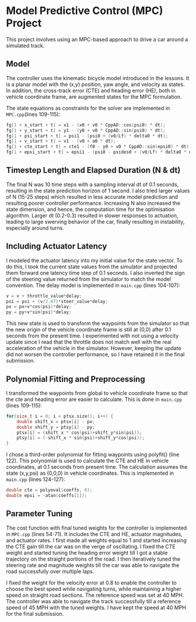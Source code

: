 # Model Predictive Control (MPC) Project

This project involves using an MPC-based approach to drive a car around a simulated track.

## Model

The controller uses the kinematic bicycle model introduced in the lessons. It is a planar model with the (x,y) position, yaw angle, and velocity as states. In addition, the cross-track error (CTE) and heading error (HE), both in vehicle coordinate frame, are augmented states for the MPC formulation. 

The state equations as constraints for the solver are implemented in `MPC.cpp`(lines 109-115):

```C++
fg[1 + x_start + t] = x1 - (x0 + v0 * CppAD::cos(psi0) * dt);
fg[1 + y_start + t] = y1 - (y0 + v0 * CppAD::sin(psi0) * dt);
fg[1 + psi_start + t] = psi1 - (psi0 + (v0/Lf) * delta0 * dt);
fg[1 + v_start + t] = v1 - (v0 + a0 * dt);
fg[1 + cte_start + t] = cte1 - (f0 - y0 + v0 * CppAD::sin(epsi0) * dt);
fg[1 + epsi_start + t] = epsi1 - (psi0 - psides0 + (v0/Lf) * delta0 * dt);
```
## Timestep Length and Elapsed Duration (N & dt)
The final N was 10 time steps with a sampling interval dt of 0.1 seconds, resulting in the state prediction horizon of 1 second. I also tried larger values of N (15-25 steps) which resulted in less accurate model prediction and resulting poorer controller performance. Increasing N also increased the state dimension, and hence, the computation time for the optimisation algorithm. Larger dt (0.2-0.3) resulted in slower responses to actuation, leading to large swerving behavior of the car, finally resulting in instability, especially around turns.
 
## Including Actuator Latency

I modeled the actuator latency into my initial value for the state vector.  To do this, I took the current state values from the simulator and projected them forward one latency time step of 0.1 seconds. I also inverted the sign of the steering value returned from the simulator to match the model convention. The delay model is implemented in `main.cpp` (lines 104-107):

```C++
v = v + throttle_value*delay;
psi = psi + (v/2.67)*steer_value*delay;
px = px+v*cos(psi)*delay;
py = py+v*sin(psi)*delay;
```

This new state is used to transform the waypoints from the simulator so that the new origin of the vehicle coordinate frame is still at (0,0) after 0.1 seconds from the present time. I experimented with not using a velocity update since I read that the throttle does not match well with the real acceleration of the vehicle in the simulator. However, keeping the update did not worsen the controller performance, so I have retained it in the final submission.
 
## Polynomial Fitting and Preprocessing

I transformed the waypoints from global to vehicle coordinate frame so that the cte and heading error are easier to calculate. This is done in `main.cpp` (lines 109-115):
```C++
for(size_t i = 0; i < ptsx.size(); i++) {
	double shift_x = ptsx[i] - px;
	double shift_y = ptsy[i] - py;
	ptsx[i] = (shift_x * cos(psi)+shift_y*sin(psi));
	ptsy[i] = (-shift_x * sin(psi)+shift_y*cos(psi));
}
```
I chose a third-order polynomial for fitting waypoints using polyfit() (line 122). This polynomial is used to calculate the CTE and HE in vehicle coordinates, at 0.1 seconds from present time. The calculation assumes the state (x,y,psi) as (0,0,0) in vehicle coordinates. This is implemented in `main.cpp` (lines 124-127):
```C++
double cte = polyeval(coeffs, 0);
double epsi = -atan(coeffs[1]);
```

## Parameter Tuning

The cost function with final tuned weights for the controller is implemented in `MPC.cpp` (lines 54-71). It includes the CTE and HE, actuator magnitudes, and actuator rates. I first made all weights equal to 1 and started increasing the CTE gain till the car was on the verge of oscillating. I fixed the CTE weight and started tuning the heading error weight till I got a stable trajectory on the straight portions of the road. I then iteratively tuned the steering rate and magnitude weights till the car was able to navigate the road successfully over multiple laps. 

I fixed the weight for the velocity error at 0.8 to enable the controller to choose the best speed while navigating turns, while maintaining a higher speed on straight road sections. The reference speed was set at 40 MPH. The controller was able to navigate the track successfully till a reference speed of 45 MPH with the tuned weights. I have kept the speed at 40 MPH for the final submission.

